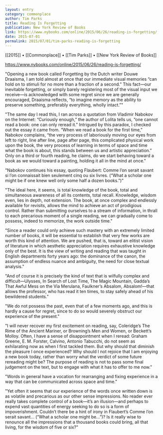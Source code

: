 ```yaml
---
layout: entry
category: commonplace
author: Tim Parks
title: Reading Is Forgetting
publication: New York Review of Books
link: https://www.nybooks.com/online/2015/06/26/reading-is-forgetting/
date: 2015-07-01
permalink: 2015/07/01/tim-parks-reading-is-forgetting
---
```


[[2015]] • [[Commonplace]] • [[Tim Parks]] • [[New York Review of Books]] 

https://www.nybooks.com/online/2015/06/26/reading-is-forgetting/

"Opening a new book called Forgetting by the Dutch writer Douwe Draaisma, I am told almost at once that our immediate visual memories “can hold on to stimuli for no more than a fraction of a second.” This fact—our inevitable forgetting, or simply barely registering most of the visual input we receive—is acknowledged with some regret since we are generally encouraged, Draaisma reflects, “to imagine memory as the ability to preserve something, preferably everything, wholly intact.”"
 
"The same day I read this, I ran across a quotation from Vladimir Nabokov on the Internet: “Curiously enough,” the author of Lolita tells us, “one cannot read a book: one can only reread it.” Intrigued by this paradox, I checked out the essay it came from. “When we read a book for the first time,” Nabokov complains, “the very process of laboriously moving our eyes from left to right, line after line, page after page, this complicated physical work upon the book, the very process of learning in terms of space and time what the book is about, this stands between us and artistic appreciation.” Only on a third or fourth reading, he claims, do we start behaving toward a book as we would toward a painting, holding it all in the mind at once."

"Nabokov continues his essay, quoting Flaubert: Comme l’on serait savant si l’on connaissait bien seulement cinq ou sìx livres. (“What a scholar one might be if one knew well only some half a dozen books.”)"

"The ideal here, it seems, is total knowledge of the book, total and simultaneous awareness of all its contents, total recall. Knowledge, wisdom even, lies in depth, not extension. The book, at once complex and endlessly available for revisits, allows the mind to achieve an act of prodigious control. Rather than submitting ourselves to a stream of information, in thrall to each precarious moment of a single reading, we can gradually come to possess, indeed to memorize, the work outside time."

"Since a reader could only achieve such mastery with an extremely limited number of books, it will be essential to establish that very few works are worth this kind of attention. We are pushed, that is, toward an elitist vision of literature in which aesthetic appreciation requires exhaustive knowledge only of the best. It is the view of writing and reading that was taught in English departments forty years ago: the dominance of the canon, the assumption of endless nuance and ambiguity, the need for close textual analysis."

"And of course it is precisely the kind of text that is wilfully complex and difficult—Ulysses, In Search of Lost Time, The Magic Mountain, Gadda’s That Awful Mess on the Via Merulana, Faulkner’s Absalom, Absalom!—that allows the professor, who has read it ten times, to stay safely ahead of his bewildered students."

"We do not possess the past, even that of a few moments ago, and this is hardly a cause for regret, since to do so would severely obstruct our experience of the present."

"I will never recover my first excitement on reading, say, Coleridge’s The Rime of the Ancient Mariner, or Browning’s Men and Women, or Beckett’s Molloy. Often, I have a sense of disappointment when I reread: Graham Greene, E. M. Forster, Calvino, Antonio Tabucchi, do not seem as exhilarating now as when I first tackled them. But why should that diminish the pleasure I once experienced? Why should I not rejoice that I am enjoying a new book today, rather than worry what the verdict of some future rereading might be? The purpose of reading is not to pass some final judgement on the text, but to engage with what it has to offer to me now."

"Words in general have a vocation for rearranging and fixing experience in a way that can be communicated across space and time."

"Yet often it seems that our experience of the words once written down is as volatile and precarious as our other sense impressions. No reader ever really takes complete control of a book—it’s an illusion—and perhaps to expend vast quantities of energy seeking to do so is a form of impoverishment. Couldn’t there be a hint of irony in Flaubert’s Comme l’on serait savant… (“What a scholar one might be…”)? Is it really wise to renounce all the impressions that a thousand books could bring, all that living, for the wisdom of five or six?"